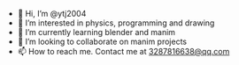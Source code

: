 - 👋 Hi, I’m @ytj2004
- 👀 I’m interested in physics, programming and drawing
- 🌱 I’m currently learning blender and manim
- 💞️ I’m looking to collaborate on manim projects
- 📫 How to reach me. Contact me at 3287816638@qq.com

<!---
ytj2004/ytj2004 is a ✨ special ✨ repository because its `README.md` (this file) appears on your GitHub profile.
You can click the Preview link to take a look at your changes.
--->
